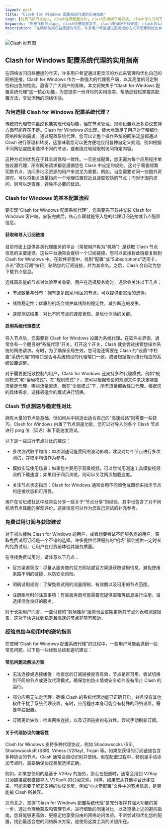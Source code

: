 ```yaml
---
layout: post
title: "Clash for Windows 配置系统代理的实用指南"
tags: [免费飞机节点app, clash免费配置文件, clash安卓版下载安装, clash怎么订阅节点, clash免费节点配置方法]
keywords: "免费飞机节点app, clash免费配置文件, clash安卓版下载安装, clash怎么订阅节点, clash免费节点配置方法"
description: "在网络访问日益便捷的今天，许多用户希望通过更灵活的方式来管理和优化自己的网络连接。Clash for Windows 作为一款强大的代理客户端，以其高度的可定制性和出色的性能，赢得了广大用户的青睐。本文将聚焦于“Clash for Windows 配置系统代理”这一核心功能，为您提供一份详尽的实用指南，帮助您轻松掌握其配置方法，享受流畅的网络体验。"
---
```


![Clash 推荐图](https://clashjd.github.io/assets/img/clash节点推荐购买.png)

## Clash for Windows 配置系统代理的实用指南

在网络访问日益便捷的今天，许多用户希望通过更灵活的方式来管理和优化自己的网络连接。Clash for Windows 作为一款强大的代理客户端，以其高度的可定制性和出色的性能，赢得了广大用户的青睐。本文将聚焦于“Clash for Windows 配置系统代理”这一核心功能，为您提供一份详尽的实用指南，帮助您轻松掌握其配置方法，享受流畅的网络体验。

### 为何选择 Clash for Windows 配置系统代理？

传统的代理软件虽然也能实现代理功能，但在节点管理、规则设置以及多协议支持方面可能存在不足。Clash for Windows 的出现，极大地满足了用户对于精细化网络控制的需求。通过配置系统代理，您可以让整个操作系统的网络流量都通过 Clash 进行管理和转发，这意味着您可以更方便地应用各种自定义规则，例如根据不同网站或应用选择不同的节点，或者绕过地理限制访问特定内容。

这种方式的优势在于其全局性和一致性。一旦完成配置，您无需为每个应用程序单独设置代理，所有网络请求都会遵循您在 Clash 中设定的规则。这对于需要频繁切换节点、访问多地区资源的用户来说尤为重要。例如，当您需要访问一些国外资源时，可以将相关流量指向一个地理位置较近且速度较快的节点；而对于国内访问，则可以走直连，避免不必要的延迟。

### Clash for Windows 的基本配置流程

要实现“Clash for Windows 配置系统代理”，您需要先下载并安装 Clash for Windows 客户端。安装完成后，核心步骤就是导入您的代理订阅链接或节点配置信息。

#### 获取和导入订阅链接

目前市面上提供各类代理服务的平台（常被用户称为“机场”）是获取 Clash 节点信息的主要途径。这些平台通常会提供一个订阅链接，您可以直接将此链接复制到 Clash for Windows 中。在软件界面中，找到“配置”或“Subscriptions”选项卡，点击“添加订阅”按钮，粘贴您的订阅链接，并为其命名。之后，Clash 会自动为您下载节点信息。

选择高质量的节点对体验至关重要。用户在选择服务商时，通常会关注以下几点：

- 节点数量与分布：拥有更多国家/地区的节点，可以提供更灵活的选择。

- 线路稳定性：优质的机场会维护其线路的稳定性，减少断连的发生。

- 速度测试结果：对比不同节点的速度表现，是优化体验的关键。

#### 启用系统代理模式

导入节点后，您需要将 Clash for Windows 设置为系统代理。在软件主界面，通常会有一个醒目的“系统代理”开关。打开这个开关，Clash 就会尝试接管您操作系统的网络请求。有时，为了确保全局生效，您可能还需要在 Clash 的“设置”中检查“系统代理”的端口是否与系统预设的代理端口一致，或者根据提示进行相应的系统设置调整。

对于需要更细致控制的用户，Clash for Windows 还支持多种代理模式，例如“规则模式”和“全局模式”。在“规则模式”下，您可以根据预设的规则文件来决定哪些流量走代理，哪些流量直连。而在“全局模式”下，所有流量都会经过代理。根据您的具体需求，选择最适合的模式进行切换。

### Clash 节点测速与稳定性对比

拥有大量的节点是基础，但如何从中挑选出适合自己的“高速线路”则需要一些技巧。Clash for Windows 内置了节点测速功能，您可以对导入的各个 Clash 节点进行 ping 值（延迟）和下载速度测试。

以下是一些进行节点对比的建议：

- 多次测试取平均值：单次测速可能受网络波动影响，建议对每个节点进行多次测试，并取平均值作为参考。

- 模拟实际使用场景：如果您主要用于观看视频，可以尝试用测速工具模拟视频流的下载速度；如果用于网页浏览，则可以关注网页加载速度。

- 关注节点状态指示：Clash for Windows 通常会用不同颜色或图标来指示节点的连接状态和可用性。

用户在论坛或社区中经常会分享一些关于“节点分享”的经验，其中也包含了对不同机场节点性能的客观评价。这些信息可以作为您自己测试的补充参考。

### 免费试用订阅与获取建议

对于初次接触 Clash for Windows 的用户，或者想要尝试不同服务商的用户，获取免费试用订阅是一个不错的选择。许多提供代理服务的“机场”都会提供一定时长的免费试用，让用户在付费前体验其服务质量。

在寻找免费试用时，请注意以下几点：

- 官方渠道获取：尽量从服务商的官方网站或官方渠道获取试用信息，避免使用来路不明的链接，以防安全风险。

- 明确试用规则：了解免费试用的流量限制、有效期以及可用的节点范围。

- 注册账号时的注意事项：有些服务商可能需要您提供邮箱等信息进行注册，请选择信誉良好的服务。

对于长期用户而言，一些付费的“机场推荐”服务也会定期更新其节点列表和测速报告，这对于快速找到稳定且高速的节点非常有帮助。

### 经验总结与使用中的避坑指南

在使用“Clash for Windows 配置系统代理”的过程中，一些用户可能会遇到一些常见问题。以下是一些经验总结和避坑建议：

#### 常见问题及解决方案

- 无法连接或连接缓慢：检查您的订阅链接是否有效，节点是否可用。尝试切换到不同的节点或更改代理模式。确保您的防火墙或安全软件没有阻止 Clash 的运行。

- 部分应用无法走代理：确保 Clash 的系统代理功能已正确开启，并且没有其他软件干扰了系统代理设置。有时，应用程序本身可能会有特殊的网络设置，需要单独配置。

- 订阅更新失败：检查网络连接，以及订阅链接的有效性。尝试手动刷新订阅。

#### 关于代理协议的兼容性

Clash for Windows 支持多种代理协议，例如 Shadowsocks (SS), ShadowsocksR (SSR), Vmess (V2Ray), Trojan 等。如果您获得的订阅链接包含多种协议的节点，Clash 通常会自动识别并使用。但在配置过程中，特别是手动添加节点时，需要确保协议类型选择正确。

例如，如果您使用的是基于 V2Ray 的服务，那么在配置时，通常会用到 V2Ray 订阅链接或者直接导入 V2RayN 的订阅文件。同样，如果您从其他平台迁移过来，可能需要了解其支持的协议类型，例如“小火箭配置”文件中的节点信息，是否能被 Clash 所兼容。

总而言之，掌握“Clash for Windows 配置系统代理”是充分发挥其强大功能的第一步。通过合理地获取和管理节点，进行细致的测速对比，以及遵循上述的避坑指南，您将能够更高效、更稳定地享受自由的网络访问体验。不断尝试和优化您的配置，找到最适合您的网络解决方案，是使用这类工具的关键所在。
